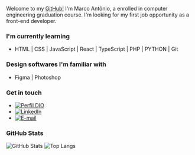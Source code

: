 Welcome to my [GitHub!](https://github.com/marco-almeida701) I'm Marco Antônio, a enrolled in computer engineering graduation course. I'm looking for my first job opportunity as a front-end developer.

### I'm currently learning
 - HTML | CSS | JavaScript | React | TypeScript | PHP | PYTHON | Git

### Design softwares I'm familiar with
 - Figma | Photoshop 

### Get in touch
 - [![Perfil DIO](https://img.shields.io/badge/-Meu%20Perfil%20na%20DIO-30A3DC?style=for-the-badge)](https://web.dio.me/users/marco_almeida701?tab=skills)
 - [![LinkedIn](https://img.shields.io/badge/LinkedIn-000?style=for-the-badge&logo=linkedin&logoColor=0E76A8)](https://www.linkedin.com/in/marco-antonio-6143a615a/)
 - [![E-mail](https://img.shields.io/badge/-Email-000?style=for-the-badge&logo=microsoft-outlook&logoColor=E94D5F)](mailto:marco.almeida701@hotmail.com)

 ### GitHub Stats
![GitHub Stats](https://github-readme-stats.vercel.app/api?username=marco-almeida701&theme=transparent&bg_color=000&border_color=30A3DC&show_icons=true&icon_color=30A3DC&title_color=E94D5F&text_color=FFF)
![Top Langs](https://github-readme-stats-git-masterrstaa-rickstaa.vercel.app/api/top-langs/?username=marco-almeida701&layout=compact&bg_color=000&border_color=30A3DC&title_color=E94D5F&text_color=FFF)